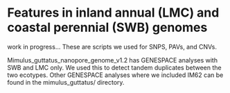 # Features in inland annual (LMC) and coastal perennial (SWB) genomes

work in progress...
These are scripts we used for SNPS, PAVs, and CNVs.

Mimulus_guttatus_nanopore_genome_v1.2 has GENESPACE analyses with SWB and LMC only. We used this to detect tandem duplicates between the two ecotypes. Other GENESPACE analyses where we included IM62 can be found in the mimulus_guttatus/ directory. 
